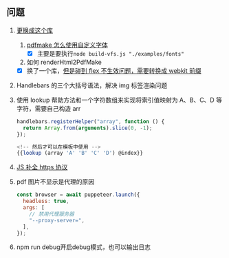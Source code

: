 ## 问题

1. [更换成这个库](https://github.com/chuongtrh/html_to_pdf)
   1. [pdfmake 怎么使用自定义字体](https://pdfmake.github.io/docs/0.1/fonts/custom-fonts-client-side/vfs/)
      - [x] 主要是要执行`node build-vfs.js "./examples/fonts"`
   2. 如何 renderHtml2PdfMake
   - [x] 换了一个库，[但是碰到 flex 不生效问题，需要转换成 webkit 前缀](https://github.com/marcbachmann/node-html-pdf/issues/24#:~:text=https%3A//autoprefixer.github.io/)
2. Handlebars 的三个大括号语法，解决 img 标签渲染问题
3. 使用 lookup 帮助方法和一个字符数组来实现将索引值映射为 A、B、C、D 等字符，需要自己构造 arr

   ```js
   handlebars.registerHelper("array", function () {
     return Array.from(arguments).slice(0, -1);
   });

   <!-- 然后才可以在模板中使用 -->
   {{lookup (array 'A' 'B' 'C' 'D') @index}}
   ```

4. [JS 补全 https 协议](https://blog.csdn.net/gao_shao_liang/article/details/40426857)
5. pdf 图片不显示是代理的原因
   ```js
   const browser = await puppeteer.launch({
     headless: true,
     args: [
       // 禁用代理服务器
       "--proxy-server=",
     ],
   });
   ```
6. npm run debug开启debug模式，也可以输出日志
